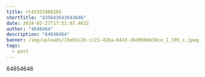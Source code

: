 ```yaml
---
title: rt42353466265
shortTitle: "435643643643646"
date: 2024-02-27T17:51:07.463Z
author: "4646464"
description: "64646464"
banner: /img/uploads/15e91c2b-cc21-42ba-841d-36d96bbb39ce_1_105_c.jpeg
tags:
  - post
---
```

64654646
